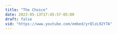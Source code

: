 ```yaml
---
title: "The Choice"
date: 2023-05-13T17:45:57-05:00
draft: false
vid: "https://www.youtube.com/embed/yrQlzL92Y7A"
---
```

